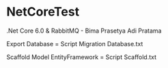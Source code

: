 # NetCoreTest
 .Net Core 6.0 & RabbitMQ - Bima Prasetya Adi Pratama

Export Database = Script Migration Database.txt

Scaffold Model EntityFramework = Script Scaffold.txt
